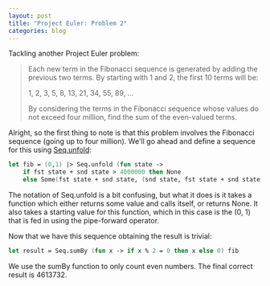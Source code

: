 ```yaml
---
layout: post
title: "Project Euler: Problem 2"
categories: blog
---
```


Tackling another Project Euler problem:

> Each new term in the Fibonacci sequence is generated by adding the previous two terms. By starting with 1 and 2, the first 10 terms will be:  
>   
> 1, 2, 3, 5, 8, 13, 21, 34, 55, 89, ...  
>   
> By considering the terms in the Fibonacci sequence whose values do not exceed four million, find the sum of the even-valued terms.

Alright, so the first thing to note is that this problem involves the Fibonacci sequence (going up to four million). We'll go ahead and define a sequence for this using [Seq.unfold](http://msdn.microsoft.com/en-us/library/ee340363.aspx):

```fsharp
let fib = (0,1) |> Seq.unfold (fun state ->
    if fst state + snd state > 4000000 then None
    else Some(fst state + snd state, (snd state, fst state + snd state)))
```

The notation of Seq.unfold is a bit confusing, but what it does is it takes a function which either returns some value and calls itself, or returns None. It also takes a starting value for this function, which in this case is the (0, 1) that is fed in using the pipe-forward operator.

Now that we have this sequence obtaining the result is trivial:

```fsharp
let result = Seq.sumBy (fun x -> if x % 2 = 0 then x else 0) fib
```

We use the sumBy function to only count even numbers. The final correct result is 4613732.
